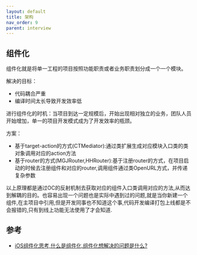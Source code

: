```yaml
---
layout: default
title: 架构
nav_order: 9
parent: interview
---
```


## 组件化

组件化就是将单一工程的项目按照功能职责或者业务职责划分成一个一个模块。

解决的目标：
- 代码耦合严重
- 编译时间太长导致开发效率低

进行组件化的时机：当项目到达一定规模后，开始出现相对独立的业务，团队人员开始增加，单一的项目开发模式成为了开发效率的瓶颈。

方案：
- 基于target-action的方式(CTMediator):通过类扩展生成对应模块入口类的类对象调用对应的action方法
- 基于router的方式(MGJRouter,HHRouter):基于注册router的方式，在项目启动的时候去注册组件和对应的router,调用组件通过类OpenURL方式，并传递复杂参数

以上原理都是通过OC的反射机制去获取对应的组件入口类调用对应的方法,从而达到解耦的目的。也容易出现一个问题也是实际中遇到过的问题,就是当你新建一个组件,在主项目中引用,但是开发同事也不知道这个事,代码开发编译打包上线都是不会报错的,只有到线上功能无法使用了才会知道.


## 参考
- [iOS组件化思考,什么是组件化,组件化想解决的问题是什么?](https://www.jianshu.com/p/9fe2e96c097a)